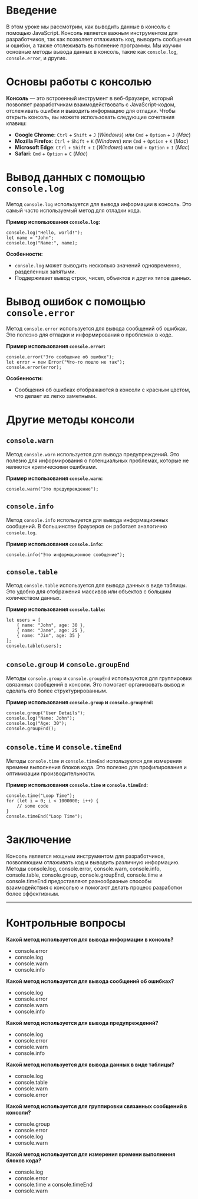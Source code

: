 # Введение

В этом уроке мы рассмотрим, как выводить данные в консоль с помощью JavaScript. Консоль является важным инструментом для разработчиков, так как позволяет отлаживать код, выводить сообщения и ошибки, а также отслеживать выполнение программы. Мы изучим основные методы вывода данных в консоль, такие как `console.log`, `console.error`, и другие.

# Основы работы с консолью

**Консоль** — это встроенный инструмент в веб-браузере, который позволяет разработчикам взаимодействовать с JavaScript-кодом, отслеживать ошибки и выводить информацию для отладки. Чтобы открыть консоль, вы можете использовать следующие сочетания клавиш:

- **Google Chrome**: `Ctrl` + `Shift` + `J` (_Windows_) или `Cmd` + `Option` + `J` (_Mac_)
- **Mozilla Firefox**: `Ctrl` + `Shift` + `K` (_Windows_) или `Cmd` + `Option` + `K` (_Mac_)
- **Microsoft Edge**: `Ctrl` + `Shift` + `I` (_Windows_) или `Cmd` + `Option` + `I` (_Mac_)
- **Safari**: `Cmd` + `Option` + `C` (_Mac_)

# Вывод данных с помощью `console.log`

Метод `console.log` используется для вывода информации в консоль. Это самый часто используемый метод для отладки кода.

**Пример использования `console.log`:**

```
console.log("Hello, world!");
let name = "John";
console.log("Name:", name);
```

**Особенности:**
- `console.log` может выводить несколько значений одновременно, разделенных запятыми.
- Поддерживает вывод строк, чисел, объектов и других типов данных.

# Вывод ошибок с помощью `console.error`

Метод `console.error` используется для вывода сообщений об ошибках. Это полезно для отладки и информирования о проблемах в коде.

**Пример использования `console.error`:**

```
console.error("Это сообщение об ошибке");
let error = new Error("Что-то пошло не так");
console.error(error);
```

**Особенности:**
- Сообщения об ошибках отображаются в консоли с красным цветом, что делает их легко заметными.

# Другие методы консоли

## `console.warn`

Метод `console.warn` используется для вывода предупреждений. Это полезно для информирования о потенциальных проблемах, которые не являются критическими ошибками.

**Пример использования `console.warn`:**

```
console.warn("Это предупреждение");
```

## `console.info`

Метод `console.info` используется для вывода информационных сообщений. В большинстве браузеров он работает аналогично `console.log`.

**Пример использования `console.info`:**

```
console.info("Это информационное сообщение");
```

## `console.table`

Метод `console.table` используется для вывода данных в виде таблицы. Это удобно для отображения массивов или объектов с большим количеством данных.

**Пример использования `console.table`:**

```
let users = [
    { name: "John", age: 30 },
    { name: "Jane", age: 25 },
    { name: "Jim", age: 35 }
];
console.table(users);
```

## `console.group` и `console.groupEnd`

Методы `console.group` и `console.groupEnd` используются для группировки связанных сообщений в консоли. Это помогает организовать вывод и сделать его более структурированным.

**Пример использования `console.group` и `console.groupEnd`:**

```
console.group("User Details");
console.log("Name: John");
console.log("Age: 30");
console.groupEnd();
```

## `console.time` и `console.timeEnd`

Методы `console.time` и `console.timeEnd` используются для измерения времени выполнения блоков кода. Это полезно для профилирования и оптимизации производительности.

**Пример использования `console.time` и `console.timeEnd`:**

```
console.time("Loop Time");
for (let i = 0; i < 1000000; i++) {
    // some code
}
console.timeEnd("Loop Time");
```

# Заключение

Консоль является мощным инструментом для разработчиков, позволяющим отлаживать код и выводить различную информацию. Методы console.log, console.error, console.warn, console.info, console.table, console.group, console.groupEnd, console.time и console.timeEnd предоставляют разнообразные способы взаимодействия с консолью и помогают делать процесс разработки более эффективным.

***

# Контрольные вопросы

**Какой метод используется для вывода информации в консоль?**
- console.error
- console.log
- console.warn
- console.info

**Какой метод используется для вывода сообщений об ошибках?**
- console.log
- console.error
- console.warn
- console.info

**Какой метод используется для вывода предупреждений?**
- console.log
- console.error
- console.warn
- console.info

**Какой метод используется для вывода данных в виде таблицы?**
- console.log
- console.table
- console.warn
- console.error

**Какой метод используется для группировки связанных сообщений в консоли?**
- console.group
- console.error
- console.log
- console.warn

**Какой метод используется для измерения времени выполнения блоков кода?**
- console.log
- console.error
- console.time и console.timeEnd
- console.warn
